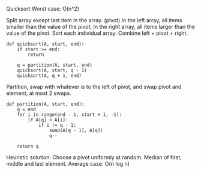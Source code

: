 Quicksort
Worst case: O(n^2)

Split array except last item in the array. (pivot)
In the left array, all items smaller than the value of the pivot.
In the right array, all items larger than the value of the pivot.
Sort each individual array.
Combine left + pivot + right.

```
def quicksort(A, start, end):
	if start >= end:
		return

	q = partition(A, start, end)
	quicksort(A, start, q - 1)
	quicksort(A, q + 1, end)
```

Partition, swap with whatever is to the left of pivot, and swap pivot and element, at most 2 swaps.

```
def partition(A, start, end):
	q = end
	for i in range(end - 1, start + 1, -1):
		if A[q] < A[i]:
			if i != q - 1:
				swap(A[q - 1], A[q])
				q--

	return q
```

Heuristic solution:
Choose a pivot uniformly at random.
Median of first, middle and last element.
Average case: O(n log n)